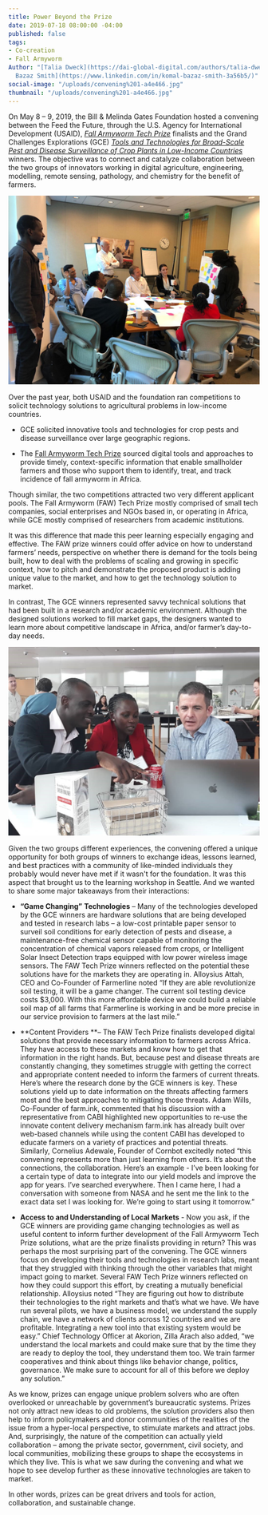 ```yaml
---
title: Power Beyond the Prize
date: 2019-07-18 08:00:00 -04:00
published: false
tags:
- Co-creation
- Fall Armyworm
Author: "[Talia Dweck](https://dai-global-digital.com/authors/talia-dweck/) [Komal
  Bazaz Smith](https://www.linkedin.com/in/komal-bazaz-smith-3a56b5/)"
social-image: "/uploads/convening%201-a4e466.jpg"
thumbnail: "/uploads/convening%201-a4e466.jpg"
---
```


On May 8 – 9, 2019, the Bill & Melinda Gates Foundation hosted a convening between the Feed the Future, through the U.S. Agency for International Development (USAID), *[Fall Armyworm Tech Prize](https://fallarmywormtech.challenges.org/)* finalists and the Grand Challenges Explorations (GCE) *[Tools and Technologies for Broad-Scale Pest and Disease Surveillance of Crop Plants in Low-Income Countries](https://gcgh.grandchallenges.org/challenge/tools-and-technologies-broad-scale-disease-surveillance-crop-plants-low-income-countries)*[ ](https://gcgh.grandchallenges.org/challenge/tools-and-technologies-broad-scale-disease-surveillance-crop-plants-low-income-countries)winners. The objective was to connect and catalyze collaboration between the two groups of innovators working in digital agriculture, engineering, modelling, remote sensing, pathology, and chemistry for the benefit of farmers.

<!--more-->

![convening 1.jpg](/uploads/convening%201.jpg)

Over the past year, both USAID and the foundation ran competitions to solicit technology solutions to agricultural problems in low-income countries.

* GCE solicited innovative tools and technologies for crop pests and disease surveillance over large geographic regions.

* The [Fall Armyworm Tech Prize](https://fallarmywormtech.challenges.org/news-and-blogs/) sourced digital tools and approaches to provide timely, context-specific information that enable smallholder farmers and those who support them to identify, treat, and track incidence of fall armyworm in Africa.

Though similar, the two competitions attracted two very different applicant pools. The Fall Armyworm (FAW) Tech Prize mostly comprised of small tech companies, social enterprises and NGOs based in, or operating in Africa, while GCE mostly comprised of researchers from academic institutions.

It was this difference that made this peer learning especially engaging and effective. The FAW prize winners could offer advice on how to understand farmers’ needs, perspective on whether there is demand for the tools being built, how to deal with the problems of scaling and growing in specific context, how to pitch and demonstrate the proposed product is adding unique value to the market, and how to get the technology solution to market.

In contrast, The GCE winners represented savvy technical solutions that had been built in a research and/or academic environment. Although the designed solutions worked to fill market gaps, the designers wanted to learn more about competitive landscape in Africa, and/or farmer’s day-to-day needs.

![convening 2.jpg](/uploads/convening%202.jpg)

Given the two groups different experiences, the convening offered a unique opportunity for both groups of winners to exchange ideas, lessons learned, and best practices with a community of like-minded individuals they probably would never have met if it wasn't for the foundation. It was this aspect that brought us to the learning workshop in Seattle. And we wanted to share some major takeaways from their interactions:

* **“Game Changing”** **Technologies** – Many of the technologies developed by the GCE winners are hardware solutions that are being developed and tested in research labs – a low-cost printable paper sensor to surveil soil conditions for early detection of pests and disease, a maintenance-free chemical sensor capable of monitoring the concentration of chemical vapors released from crops, or Intelligent Solar Insect Detection traps equipped with low power wireless image sensors. The FAW Tech Prize winners reflected on the potential these solutions have for the markets they are operating in. Alloysius Attah, CEO and Co-Founder of Farmerline noted “If they are able revolutionize soil testing, it will be a game changer. The current soil testing device costs $3,000. With this more affordable device we could build a reliable soil map of all farms that Farmerline is working in and be more precise in our service provision to farmers at the last mile.”

* **Content Providers **– The FAW Tech Prize finalists developed digital solutions that provide necessary information to farmers across Africa. They have access to these markets and know how to get that information in the right hands. But, because pest and disease threats are constantly changing, they sometimes struggle with getting the correct and appropriate content needed to inform the farmers of current threats. Here’s where the research done by the GCE winners is key. These solutions yield up to date information on the threats affecting farmers most and the best approaches to mitigating those threats. Adam Wills, Co-Founder of farm.ink, commented that his discussion with a representative from CABI highlighted new opportunities to re-use the innovate content delivery mechanism farm.ink has already built over web-based channels while using the content CABI has developed to educate farmers on a variety of practices and potential threats. Similarly, Cornelius Adewale, Founder of Cornbot excitedly noted “this convening represents more than just learning from others. It’s about the connections, the collaboration. Here’s an example - I’ve been looking for a certain type of data to integrate into our yield models and improve the app for years. I’ve searched everywhere. Then I came here, I had a conversation with someone from NASA and he sent me the link to the exact data set I was looking for. We’re going to start using it tomorrow.”

* **Access to and Understanding of Local Markets** - Now you ask, if the GCE winners are providing game changing technologies as well as useful content to inform further development of the Fall Armyworm Tech Prize solutions, what are the prize finalists providing in return? This was perhaps the most surprising part of the convening. The GCE winners focus on developing their tools and technologies in research labs, meant that they struggled with thinking through the other variables that might impact going to market. Several FAW Tech Prize winners reflected on how they could support this effort, by creating a mutually beneficial relationship. Alloysius noted “They are figuring out how to distribute their technologies to the right markets and that’s what we have. We have run several pilots, we have a business model, we understand the supply chain, we have a network of clients across 12 countries and we are profitable. Integrating a new tool into that existing system would be easy.” Chief Technology Officer at Akorion, Zilla Arach also added, “we understand the local markets and could make sure that by the time they are ready to deploy the tool, they understand them too. We train farmer cooperatives and think about things like behavior change, politics, governance. We make sure to account for all of this before we deploy any solution.”

As we know, prizes can engage unique problem solvers who are often overlooked or unreachable by government’s bureaucratic systems. Prizes not only attract new ideas to old problems, the solution providers also then help to inform policymakers and donor communities of the realities of the issue from a hyper-local perspective, to stimulate markets and attract jobs. And, surprisingly, the nature of the competition can actually yield collaboration – among the private sector, government, civil society, and local communities, mobilizing these groups to shape the ecosystems in which they live. This is what we saw during the convening and what we hope to see develop further as these innovative technologies are taken to market.

In other words, prizes can be great drivers and tools for action, collaboration, and sustainable change.